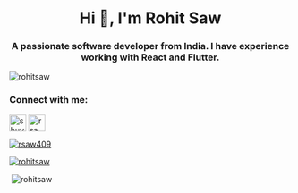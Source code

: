<h1 align="center">Hi 👋, I'm Rohit Saw</h1>
<h3 align="center">A passionate software developer from India. I have experience working with React and Flutter.</h3>

<p align="left"> <img src="https://komarev.com/ghpvc/?username=rohitsaw&label=Profile%20views&color=0e75b6&style=flat" alt="rohitsaw" /> </p>

<h3 align="left">Connect with me:</h3>
<p align="left">
<a href="https://linkedin.com/in/rsaw409" target="blank"><img align="center" src="https://cdn1.iconfinder.com/data/icons/social-networks-15/512/LinkedIn_social_network_logo-512.png" alt="shuvamlal" height="30" width="30" /></a>
<a href="https://twitter.com/rsaw409" target="blank"><img align="center" src="https://cdn1.iconfinder.com/data/icons/social-networks-15/512/Bird_tweet_tweeting_twitter_logo-512.png" alt="rsaw409" height="30" width="30" /></a>
</p>

<p align="left"> <a href="https://twitter.com/rsaw409" target="blank"><img src="https://img.shields.io/twitter/follow/rsaw409?logo=twitter&style=for-the-badge" alt="rsaw409" /></a> </p>
<p align="left"> <a href="https://github.com/rohitsaw" target="blank"><img src="https://img.shields.io/github/followers/rohitsaw?style=social" alt="rohitsaw" /></a> </p>


<p>&nbsp;<img align="center" src="https://github-readme-stats.vercel.app/api?username=rohitsaw&show_icons=true&locale=en" alt="rohitsaw" /></p>




<!--
**rohitsaw/rohitsaw** is a ✨ _special_ ✨ repository because its `README.md` (this file) appears on your GitHub profile.

Here are some ideas to get you started:

- 🔭 I’m currently working on ...
- 🌱 I’m currently learning ...
- 👯 I’m looking to collaborate on ...
- 🤔 I’m looking for help with ...
- 💬 Ask me about ...
- 📫 How to reach me: ...
- 😄 Pronouns: ...
- ⚡ Fun fact: ...
-->
